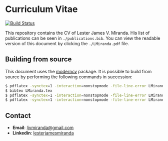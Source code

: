 # Curriculum Vitae

[![Build Status](https://travis-ci.org/ljvmiranda921/cv.svg?branch=master)](https://travis-ci.org/ljvmiranda921/cv)

This repository contains the CV of Lester James V. Miranda. His list of
publications can be seen in `./publications.bib`. You can view the readable
version of this document by clicking the `./LMiranda.pdf` file.

## Building from source

This document uses the [moderncv](https://github.com/xdanaux/moderncv)
package. It is possible to build from source by performing the following
commands in succession:

```bash
$ pdflatex -synctex=1 -interaction=nonstopmode -file-line-error LMiranda.tex
$ bibtex LMiranda.tex
$ pdflatex -synctex=1 -interaction=nonstopmode -file-line-error LMiranda.tex
$ pdflatex -synctex=1 -interaction=nonstopmode -file-line-error LMiranda.tex
```

## Contact

- __Email__: ljvmiranda@gmail.com
- __Linkedin__: [lesterjamesmiranda](https://www.linkedin.com/in/lesterjamesmiranda/)
